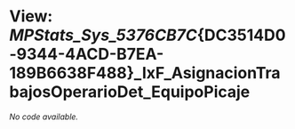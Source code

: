 # View: _MPStats_Sys_5376CB7C_{DC3514D0-9344-4ACD-B7EA-189B6638F488}_IxF_AsignacionTrabajosOperarioDet_EquipoPicaje

*No code available.*
